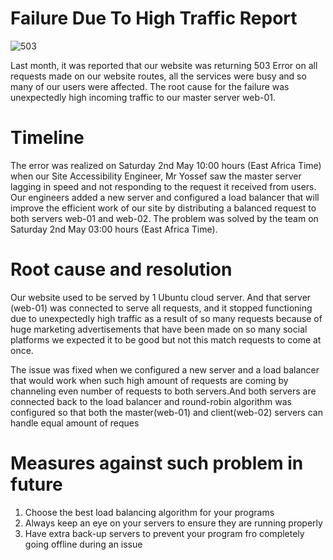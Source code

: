 # Failure Due To High Traffic Report
![503](https://user-images.githubusercontent.com/56379934/205360965-3cf20822-3c8d-420f-85f4-dea93aa975ac.gif)

Last month, it was reported that our website was returning 503 Error on all requests made on our website routes, 
all the services were busy and so many of our users were affected. 
The root cause for the failure was unexpectedly high incoming  traffic to our master server web-01.

# Timeline
The error was realized on Saturday 2nd May 10:00 hours (East Africa Time) when our Site Accessibility Engineer, Mr Yossef saw the master server lagging in speed and not responding to the request it received from users. Our engineers added a new server and configured a load balancer that will improve the efficient work of our site by distributing a balanced request to both servers web-01 and web-02. The problem was solved by the team on Saturday 2nd May 03:00 hours (East Africa Time).
# Root cause and resolution
Our website used to be served by 1 Ubuntu cloud server. And that server (web-01) was connected to serve all requests, and it stopped functioning due to unexpectedly high traffic as a result of so many requests because of huge marketing advertisements that have been made on so many social platforms we expected it to be good but not this match requests to come at once.

The issue was fixed when we configured a new server and a load balancer that would work when such high amount of requests are coming by channeling even number of requests to both servers.And both servers are connected back to the load balancer and round-robin algorithm was configured so that both the master(web-01) and client(web-02) servers can handle equal amount of reques

# Measures against such problem in future
1) Choose the best load balancing algorithm for your programs
2) Always keep an eye on your servers to ensure they are running properly
3) Have extra back-up servers to prevent your program fro completely going offline during an issue
